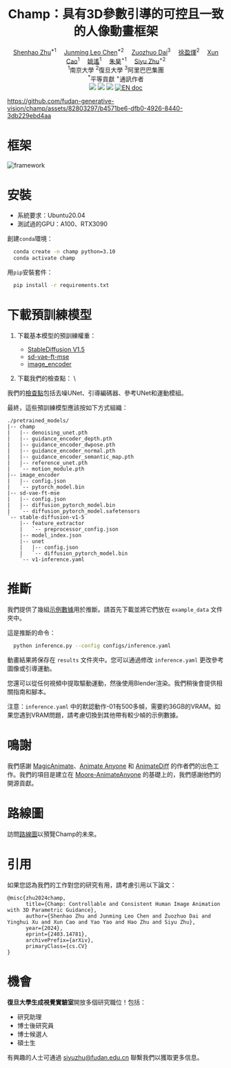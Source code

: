 <h1 align='center'>Champ：具有3D參數引導的可控且一致的人像動畫框架</h1>

<div align='Center'>
    <a href='https://github.com/ShenhaoZhu' target='_blank'>Shenhao Zhu</a><sup>*1</sup>&emsp;
    <a href='https://github.com/Leoooo333' target='_blank'>Junming Leo Chen</a><sup>*2</sup>&emsp;
    <a href='https://github.com/daizuozhuo' target='_blank'>Zuozhuo Dai</a><sup>3</sup>&emsp;
    <a href='https://ai3.fudan.edu.cn/info/1088/1266.htm' target='_blank'>徐盈煇</a><sup>2</sup>&emsp;
    <a href='https://cite.nju.edu.cn/People/Faculty/20190621/i5054.html' target='_blank'>Xun Cao</a><sup>1</sup>&emsp;
    <a href='https://yoyo000.github.io/' target='_blank'>姚遙</a><sup>1</sup>&emsp;
    <a href='http://zhuhao.cc/home/' target='_blank'>朱昊</a><sup>+1</sup>&emsp;
    <a href='https://sites.google.com/site/zhusiyucs/home' target='_blank'>Siyu Zhu</a><sup>+2</sup>
</div>
<div align='center'>
    <sup>1</sup>南京大學 <sup>2</sup>復旦大學 <sup>3</sup>阿里巴巴集團
</div>
<div align='center'>
    <sup>*</sup>平等貢獻
    <sup>+</sup>通訊作者
</div>

<div align='center'>
    <a href='https://fudan-generative-vision.github.io/champ/#/'><img src='https://img.shields.io/badge/Project-Page-Green'></a>
    <a href='https://arxiv.org/abs/2403.14781'><img src='https://img.shields.io/badge/Paper-Arxiv-red'></a>
    <a href='https://youtu.be/2XVsy9tQRAY'><img src='https://badges.aleen42.com/src/youtube.svg'></a>
    <a href="README.md"><img src="https://img.shields.io/badge/english-document-white.svg" alt="EN doc"></a>
</div>

https://github.com/fudan-generative-vision/champ/assets/82803297/b4571be6-dfb0-4926-8440-3db229ebd4aa

# 框架

![framework](assets/framework.jpg)

# 安裝

- 系統要求：Ubuntu20.04
- 測試過的GPU：A100、RTX3090

創建`conda`環境：

```bash
  conda create -n champ python=3.10
  conda activate champ
```

用`pip`安裝套件：
```bash
  pip install -r requirements.txt
```

# 下載預訓練模型

1. 下載基本模型的預訓練權重：

   - [StableDiffusion V1.5](https://huggingface.co/runwayml/stable-diffusion-v1-5)
   - [sd-vae-ft-mse](https://huggingface.co/stabilityai/sd-vae-ft-mse)
   - [image_encoder](https://huggingface.co/lambdalabs/sd-image-variations-diffusers/tree/main/image_encoder)

2. 下載我們的檢查點： \

我們的[檢查點](https://huggingface.co/fudan-generative-ai/champ/tree/main)包括去噪UNet、引導編碼器、參考UNet和運動模組。

最終，這些預訓練模型應該按如下方式組織：

```
./pretrained_models/
|-- champ
|   |-- denoising_unet.pth
|   |-- guidance_encoder_depth.pth
|   |-- guidance_encoder_dwpose.pth
|   |-- guidance_encoder_normal.pth
|   |-- guidance_encoder_semantic_map.pth
|   |-- reference_unet.pth
|   `-- motion_module.pth
|-- image_encoder
|   |-- config.json
|   `-- pytorch_model.bin
|-- sd-vae-ft-mse
|   |-- config.json
|   |-- diffusion_pytorch_model.bin
|   `-- diffusion_pytorch_model.safetensors
`-- stable-diffusion-v1-5
    |-- feature_extractor
    |   `-- preprocessor_config.json
    |-- model_index.json
    |-- unet
    |   |-- config.json
    |   `-- diffusion_pytorch_model.bin
    `-- v1-inference.yaml
```

# 推斷

我們提供了幾組[示例數據](https://huggingface.co/fudan-generative-ai/champ/tree/main)用於推斷。請首先下載並將它們放在 `example_data` 文件夾中。

這是推斷的命令：

```bash
  python inference.py --config configs/inference.yaml
```

動畫結果將保存在 `results` 文件夾中。您可以通過修改 `inference.yaml` 更改參考圖像或引導運動。

您還可以從任何視頻中提取驅動運動，然後使用Blender渲染。我們稍後會提供相關指南和腳本。

注意：`inference.yaml` 中的默認動作-01有500多幀，需要約36GB的VRAM。如果您遇到VRAM問題，請考慮切換到其他帶有較少幀的示例數據。

# 鳴謝

我們感謝 [MagicAnimate](https://github.com/magic-research/magic-animate)、[Animate Anyone](https://github.com/HumanAIGC/AnimateAnyone) 和 [AnimateDiff](https://github.com/guoyww/AnimateDiff) 的作者們的出色工作。我們的項目是建立在 [Moore-AnimateAnyone](https://github.com/MooreThreads/Moore-AnimateAnyone) 的基礎上的，我們感謝他們的開源貢獻。

# 路線圖

訪問[路線圖](docs/ROADMAP.zh_TW.md)以預覽Champ的未來。

# 引用

如果您認為我們的工作對您的研究有用，請考慮引用以下論文：

```
@misc{zhu2024champ,
      title={Champ: Controllable and Consistent Human Image Animation with 3D Parametric Guidance},
      author={Shenhao Zhu and Junming Leo Chen and Zuozhuo Dai and Yinghui Xu and Xun Cao and Yao Yao and Hao Zhu and Siyu Zhu},
      year={2024},
      eprint={2403.14781},
      archivePrefix={arXiv},
      primaryClass={cs.CV}
}
```

# 機會

**復旦大學生成視覺實驗室**開放多個研究職位！包括：

- 研究助理
- 博士後研究員
- 博士候選人
- 碩士生

有興趣的人士可通過 [siyuzhu@fudan.edu.cn](mailto://siyuzhu@fudan.edu.cn) 聯繫我們以獲取更多信息。